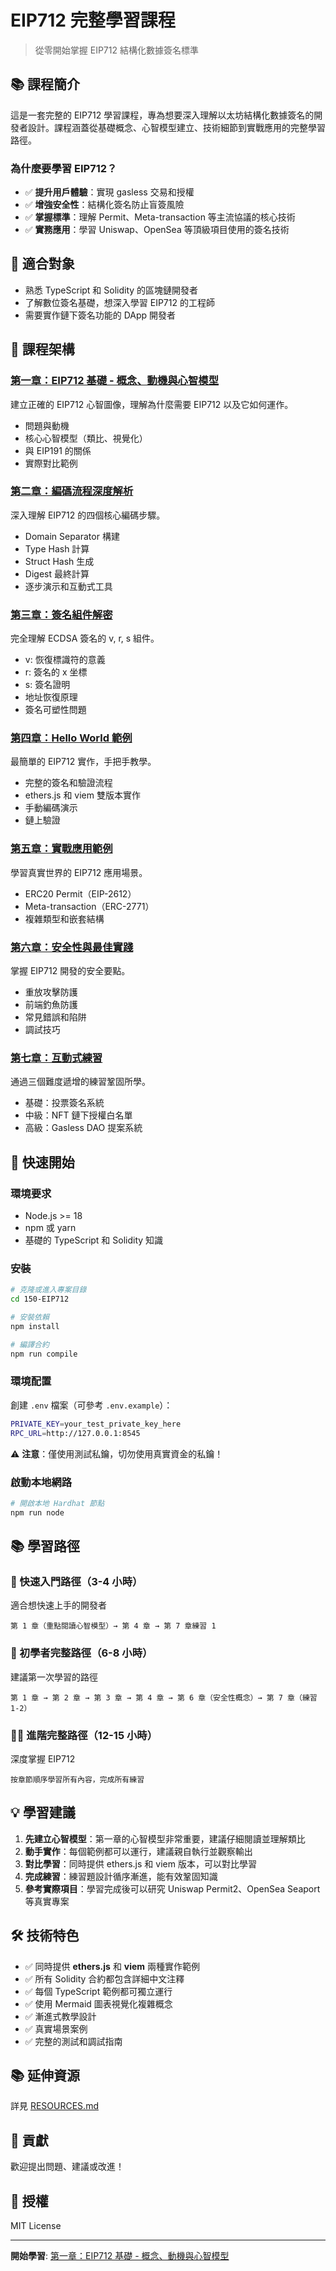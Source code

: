 # EIP712 完整學習課程

> 從零開始掌握 EIP712 結構化數據簽名標準

## 📚 課程簡介

這是一套完整的 EIP712 學習課程，專為想要深入理解以太坊結構化數據簽名的開發者設計。課程涵蓋從基礎概念、心智模型建立、技術細節到實戰應用的完整學習路徑。

### 為什麼要學習 EIP712？

- ✅ **提升用戶體驗**：實現 gasless 交易和授權
- ✅ **增強安全性**：結構化簽名防止盲簽風險
- ✅ **掌握標準**：理解 Permit、Meta-transaction 等主流協議的核心技術
- ✅ **實務應用**：學習 Uniswap、OpenSea 等頂級項目使用的簽名技術

## 🎯 適合對象

- 熟悉 TypeScript 和 Solidity 的區塊鏈開發者
- 了解數位簽名基礎，想深入學習 EIP712 的工程師
- 需要實作鏈下簽名功能的 DApp 開發者

## 📖 課程架構

### [第一章：EIP712 基礎 - 概念、動機與心智模型](./01-fundamentals/)
建立正確的 EIP712 心智圖像，理解為什麼需要 EIP712 以及它如何運作。
- 問題與動機
- 核心心智模型（類比、視覺化）
- 與 EIP191 的關係
- 實際對比範例

### [第二章：編碼流程深度解析](./02-encoding-flow/)
深入理解 EIP712 的四個核心編碼步驟。
- Domain Separator 構建
- Type Hash 計算
- Struct Hash 生成
- Digest 最終計算
- 逐步演示和互動式工具

### [第三章：簽名組件解密](./03-signature-components/)
完全理解 ECDSA 簽名的 v, r, s 組件。
- v: 恢復標識符的意義
- r: 簽名的 x 坐標
- s: 簽名證明
- 地址恢復原理
- 簽名可塑性問題

### [第四章：Hello World 範例](./04-hello-world/)
最簡單的 EIP712 實作，手把手教學。
- 完整的簽名和驗證流程
- ethers.js 和 viem 雙版本實作
- 手動編碼演示
- 鏈上驗證

### [第五章：實戰應用範例](./05-practical-examples/)
學習真實世界的 EIP712 應用場景。
- ERC20 Permit（EIP-2612）
- Meta-transaction（ERC-2771）
- 複雜類型和嵌套結構

### [第六章：安全性與最佳實踐](./06-security-best-practices/)
掌握 EIP712 開發的安全要點。
- 重放攻擊防護
- 前端釣魚防護
- 常見錯誤和陷阱
- 調試技巧

### [第七章：互動式練習](./07-exercises/)
通過三個難度遞增的練習鞏固所學。
- 基礎：投票簽名系統
- 中級：NFT 鏈下授權白名單
- 高級：Gasless DAO 提案系統

## 🚀 快速開始

### 環境要求

- Node.js >= 18
- npm 或 yarn
- 基礎的 TypeScript 和 Solidity 知識

### 安裝

```bash
# 克隆或進入專案目錄
cd 150-EIP712

# 安裝依賴
npm install

# 編譯合約
npm run compile
```

### 環境配置

創建 `.env` 檔案（可參考 `.env.example`）：

```bash
PRIVATE_KEY=your_test_private_key_here
RPC_URL=http://127.0.0.1:8545
```

⚠️ **注意**：僅使用測試私鑰，切勿使用真實資金的私鑰！

### 啟動本地網路

```bash
# 開啟本地 Hardhat 節點
npm run node
```

## 📚 學習路徑

### 🏃 快速入門路徑（3-4 小時）
適合想快速上手的開發者

```
第 1 章（重點閱讀心智模型）→ 第 4 章 → 第 7 章練習 1
```

### 🚶 初學者完整路徑（6-8 小時）
建議第一次學習的路徑

```
第 1 章 → 第 2 章 → 第 3 章 → 第 4 章 → 第 6 章（安全性概念）→ 第 7 章（練習 1-2）
```

### 🏃‍♂️ 進階完整路徑（12-15 小時）
深度掌握 EIP712

```
按章節順序學習所有內容，完成所有練習
```

## 💡 學習建議

1. **先建立心智模型**：第一章的心智模型非常重要，建議仔細閱讀並理解類比
2. **動手實作**：每個範例都可以運行，建議親自執行並觀察輸出
3. **對比學習**：同時提供 ethers.js 和 viem 版本，可以對比學習
4. **完成練習**：練習題設計循序漸進，能有效鞏固知識
5. **參考實際項目**：學習完成後可以研究 Uniswap Permit2、OpenSea Seaport 等真實專案

## 🛠️ 技術特色

- ✅ 同時提供 **ethers.js** 和 **viem** 兩種實作範例
- ✅ 所有 Solidity 合約都包含詳細中文注釋
- ✅ 每個 TypeScript 範例都可獨立運行
- ✅ 使用 Mermaid 圖表視覺化複雜概念
- ✅ 漸進式教學設計
- ✅ 真實場景案例
- ✅ 完整的測試和調試指南

## 📚 延伸資源

詳見 [RESOURCES.md](./RESOURCES.md)

## 🤝 貢獻

歡迎提出問題、建議或改進！

## 📄 授權

MIT License

---

**開始學習**: [第一章：EIP712 基礎 - 概念、動機與心智模型](./01-fundamentals/README.md)

